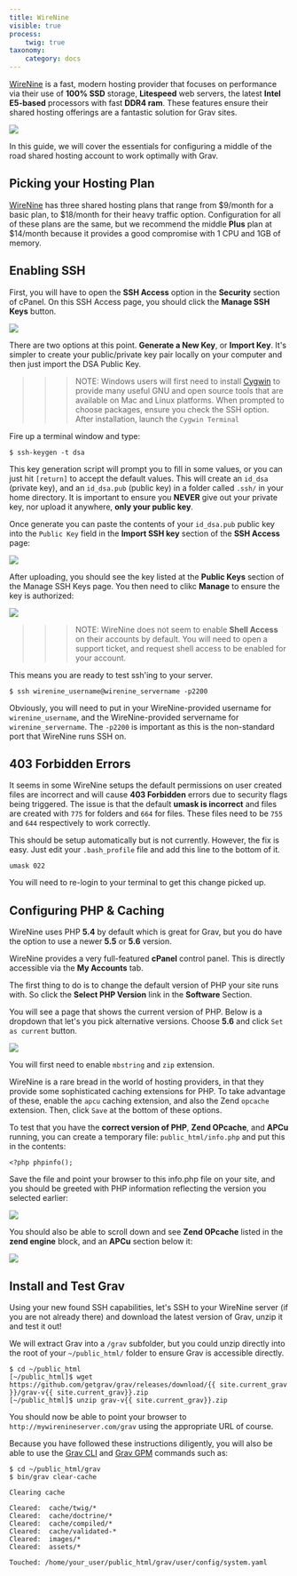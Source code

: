 ```yaml
---
title: WireNine
visible: true
process:
    twig: true
taxonomy:
    category: docs
---
```


[WireNine](https://my.wirenine.com/aff.php?aff=023) is a fast, modern hosting provider that focuses on performance via their use of **100% SSD** storage, **Litespeed** web servers, the latest **Intel E5-based** processors with fast **DDR4 ram**. These features ensure their shared hosting offerings are a fantastic solution for Grav sites.

![](wirenine.png)

In this guide, we will cover the essentials for configuring a middle of the road shared hosting account to work optimally with Grav.

## Picking your Hosting Plan

[WireNine](https://my.wirenine.com/aff.php?aff=023) has three shared hosting plans that range from $9/month for a basic plan, to $18/month for their heavy traffic option.  Configuration for all of these plans are the same, but we recommend the middle **Plus** plan at $14/month because it provides a good compromise with 1 CPU and 1GB of memory.

## Enabling SSH

First, you will have to open the **SSH Access** option in the **Security** section of cPanel. On this SSH Access page, you should click the **Manage SSH Keys** button.

![](manage-ssh-keys.png)

There are two options at this point.  **Generate a New Key**, or **Import Key**. It's simpler to create your public/private key pair locally on your computer and then just import the DSA Public Key.

>>> NOTE: Windows users will first need to install [Cygwin](https://www.cygwin.com/) to provide many useful GNU and open source tools that are available on Mac and Linux platforms. When prompted to choose packages, ensure you check the SSH option. After installation, launch the `Cygwin Terminal`

Fire up a terminal window and type:

```
$ ssh-keygen -t dsa
```

This key generation script will prompt you to fill in some values, or you can just hit `[return]` to accept the default values.  This will create an `id_dsa` (private key), and an `id_dsa.pub` (public key) in a folder called `.ssh/` in your home directory. It is important to ensure you **NEVER** give out your private key, nor upload it anywhere, **only your public key**.

Once generate you can paste the contents of your `id_dsa.pub` public key into the `Public Key` field in the **Import SSH key** section of the **SSH Access** page:

![](ssh-public-key.png)

After uploading, you should see the key listed at the **Public Keys** section of the Manage SSH Keys page.  You then need to clikc **Manage** to ensure the key is authorized:

![](authorized-keys.png)

>>> NOTE: WireNine does not seem to enable **Shell Access** on their accounts by default.  You will need to open a support ticket, and request shell access to be enabled for your account.

This means you are ready to test ssh'ing to your server.

```
$ ssh wirenine_username@wirenine_servername -p2200
```

Obviously, you will need to put in your WireNine-provided username for `wirenine_username`, and the WireNine-provided servername for `wirenine_servername`.  The `-p2200` is important as this is the non-standard port that WireNine runs SSH on.

## 403 Forbidden Errors

It seems in some WireNine setups the default permissions on user created files are incorrect and will cause **403 Forbidden** errors due to security flags being triggered.  The issue is that the default **umask is incorrect** and files are created with `775` for folders and `664` for files.  These files need to be `755` and `644` respectively to work correctly.

This should be setup automatically but is not currently.  However, the fix is easy.  Just edit your `.bash_profile` file and add this line to the bottom of it.

```
umask 022
```

You will need to re-login to your terminal to get this change picked up.

## Configuring PHP & Caching

WireNine uses PHP **5.4** by default which is great for Grav, but you do have the option to use a newer **5.5** or **5.6** version.

WireNine provides a very full-featured **cPanel** control panel. This is directly accessible via the **My Accounts** tab.

The first thing to do is to change the default version of PHP your site runs with. So click the **Select PHP Version** link in the **Software** Section.

You will see a page that shows the current version of PHP.  Below is a dropdown that let's you pick alternative versions.  Choose **5.6** and click `Set as current` button.

![](php-settings.png)

You will first need to enable `mbstring` and `zip` extension.

WireNine is a rare bread in the world of hosting providers, in that they provide some sophisticated caching extensions for PHP.  To take advantage of these, enable the `apcu` caching extension, and also the Zend `opcache` extension.  Then, click `Save` at the bottom of these options.

To test that you have the **correct version of PHP**, **Zend OPcache**, and **APCu** running, you can create a temporary file: `public_html/info.php` and put this in the contents:

```
<?php phpinfo();
```

Save the file and point your browser to this info.php file on your site, and you should be greeted with PHP information reflecting the version you selected earlier:

![](php-info1.png)

You should also be able to scroll down and see **Zend OPcache** listed in the **zend engine** block, and an **APCu** section below it:

![](php-info2.png)

## Install and Test Grav

Using your new found SSH capabilities, let's SSH to your WireNine server (if you are not already there) and download the latest version of Grav, unzip it and test it out!

We will extract Grav into a `/grav` subfolder, but you could unzip directly into the root of your `~/public_html/` folder to ensure Grav is accessible directly.

```
$ cd ~/public_html
[~/public_html]$ wget https://github.com/getgrav/grav/releases/download/{{ site.current_grav }}/grav-v{{ site.current_grav}}.zip
[~/public_html]$ unzip grav-v{{ site.current_grav}}.zip
 ```

You should now be able to point your browser to `http://mywirenineserver.com/grav` using the appropriate URL of course.

Because you have followed these instructions diligently, you will also be able to use the [Grav CLI](../../advanced/grav-cli) and [Grav GPM](../../advanced/grav-gpm) commands such as:

```
$ cd ~/public_html/grav
$ bin/grav clear-cache

Clearing cache

Cleared:  cache/twig/*
Cleared:  cache/doctrine/*
Cleared:  cache/compiled/*
Cleared:  cache/validated-*
Cleared:  images/*
Cleared:  assets/*

Touched: /home/your_user/public_html/grav/user/config/system.yaml
```
